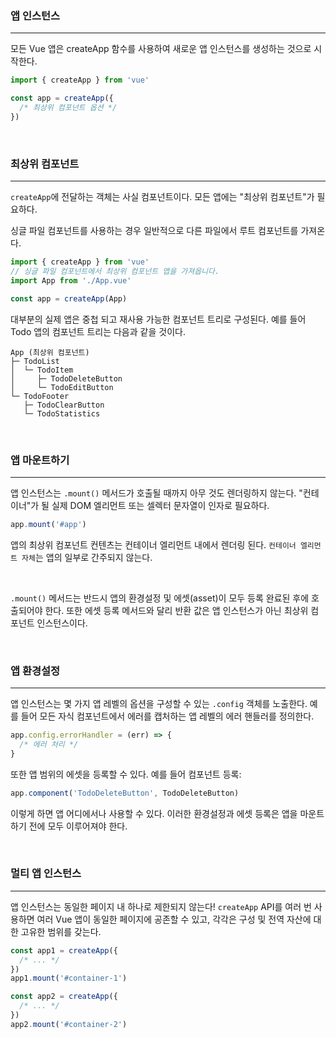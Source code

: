 ### 앱 인스턴스
---
모든 Vue 앱은 createApp 함수를 사용하여 새로운 앱 인스턴스를 생성하는 것으로 시작한다.

```javaScript
import { createApp } from 'vue'

const app = createApp({
  /* 최상위 컴포넌트 옵션 */
})
```

<br>

### 최상위 컴포넌트
---
```createApp```에 전달하는 객체는 사실 컴포넌트이다. 모든 앱에는 "최상위 컴포넌트"가 필요하다.

싱글 파일 컴포넌트를 사용하는 경우 일반적으로 다른 파일에서 루트 컴포넌트를 가져온다.

```javaScript
import { createApp } from 'vue'
// 싱글 파일 컴포넌트에서 최상위 컴포넌트 앱을 가져옵니다.
import App from './App.vue'

const app = createApp(App)
```

대부분의 실제 앱은 중첩 되고 재사용 가능한 컴포넌트 트리로 구성된다. 예를 들어 Todo 앱의 컴포넌트 트리는 다음과 같을 것이다.

```text
App (최상위 컴포넌트)
├─ TodoList
│  └─ TodoItem
│     ├─ TodoDeleteButton
│     └─ TodoEditButton
└─ TodoFooter
   ├─ TodoClearButton
   └─ TodoStatistics
```

<br>

### 앱 마운트하기
---
앱 인스턴스는 ```.mount()``` 메서드가 호출될 때까지 아무 것도 렌더링하지 않는다. "컨테이너"가 될 실제 DOM 엘리먼트 또는 셀렉터 문자열이 인자로 필요하다.

```javaScript
app.mount('#app')
```

앱의 최상위 컴포넌트 컨텐츠는 컨테이너 엘리먼트 내에서 렌더링 된다. ```컨테이너 엘리먼트 자체```는 앱의 일부로 간주되지 않는다.

<br>

```.mount()``` 메서드는 반드시 앱의 환경설정 및 에셋(asset)이 모두 등록 완료된 후에 호출되어야 한다. 또한 에셋 등록 메서드와 달리 반환 값은 앱 인스턴스가 아닌 최상위 컴포넌트 인스턴스이다.

<br>

### 앱 환경설정
---
앱 인스턴스는 몇 가지 앱 레벨의 옵션을 구성할 수 있는 ```.config``` 객체를 노출한다. 예를 들어 모든 자식 컴포넌트에서 에러를 캡처하는 앱 레벨의 에러 핸들러를 정의한다.

```javaScript
app.config.errorHandler = (err) => {
  /* 에러 처리 */
}
```

또한 앱 범위의 에셋을 등록할 수 있다. 예를 들어 컴포넌트 등록:
```javaScript
app.component('TodoDeleteButton', TodoDeleteButton)
```
이렇게 하면 앱 어디에서나 사용할 수 있다. 이러한 환경설정과 에셋 등록은 앱을 마운트하기 전에 모두 이루어져야 한다.

<br>

### 멀티 앱 인스턴스
---
앱 인스턴스는 동일한 페이지 내 하나로 제한되지 않는다! ```createApp``` API를 여러 번 사용하면 여러 Vue 앱이 동일한 페이지에 공존할 수 있고, 각각은 구성 및 전역 자산에 대한 고유한 범위를 갖는다.
```javaScript
const app1 = createApp({
  /* ... */
})
app1.mount('#container-1')

const app2 = createApp({
  /* ... */
})
app2.mount('#container-2')
```
